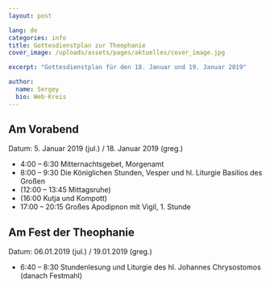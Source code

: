 ```yaml
---
layout: post

lang: de
categories: info
title: Gottesdienstplan zur Theophanie
cover_image: /uploads/assets/pages/aktuelles/cover_image.jpg

excerpt: "Gottesdienstplan für den 18. Januar und 19. Januar 2019"

author:
  name: Sergey
  bio: Web-Kreis
---
```

## Am Vorabend
Datum: 5. Januar 2019 (jul.) / 18. Januar 2019 (greg.)  
- 4:00 – 6:30 Mitternachtsgebet, Morgenamt
- 8:00 – 9:30 Die Königlichen Stunden, Vesper und hl. Liturgie Basilios des Großen
- (12:00 – 13:45 Mittagsruhe)
- (16:00 Kutja und Kompott)
- 17:00 – 20:15 Großes Apodipnon mit Vigil, 1. Stunde

## Am Fest der Theophanie
Datum: 06.01.2019 (jul.) / 19.01.2019 (greg.)
- 6:40 – 8:30 Stundenlesung und Liturgie des hl. Johannes Chrysostomos (danach Festmahl)
